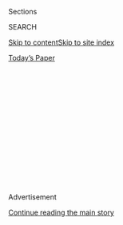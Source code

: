 <div id="app">

<div>

<div>

<div>

<div class="NYTAppHideMasthead css-1q2w90k e1suatyy0">

<div class="section css-ui9rw0 e1suatyy2">

<div class="css-eph4ug er09x8g0">

<div class="css-6n7j50">

</div>

<span class="css-1dv1kvn">Sections</span>

<div class="css-10488qs">

<span class="css-1dv1kvn">SEARCH</span>

</div>

[Skip to content](#site-content)[Skip to site index](#site-index)

</div>

<div class="css-10698na e1huz5gh0">

</div>

</div>

<div id="masthead-bar-one" class="section hasLinks css-15hmgas e1csuq9d3">

<div class="css-uqyvli e1csuq9d0">

</div>

<div class="css-1uqjmks e1csuq9d1">

</div>

<div class="css-9e9ivx">

[](https://myaccount.nytimes.com/auth/login?response_type=cookie&client_id=vi)

</div>

<div class="css-1bvtpon e1csuq9d2">

[Today’s Paper](https://www.nytimes.com/section/todayspaper)

</div>

</div>

</div>

</div>

<div data-aria-hidden="false">

<div id="site-content" role="main">

<div>

<div class="css-1aor85t" style="opacity:0.000000001;z-index:-1;visibility:hidden">

<div class="css-1hqnpie">

<div class="css-epjblv">

<span class="css-17xtcya">[Opinion](/section/opinion)</span><span class="css-x15j1o">|</span><span class="css-fwqvlz">Can
Trump Come Back?</span>

</div>

<div class="css-k008qs">

<div class="css-1iwv8en">

<span class="css-18z7m18"></span>

<div>

</div>

</div>

<span class="css-1n6z4y">https://nyti.ms/2ZKikDu</span>

<div class="css-1705lsu">

<div class="css-4xjgmj">

<div class="css-4skfbu" role="toolbar" data-aria-label="Social Media Share buttons, Save button, and Comments Panel with current comment count" data-testid="share-tools">

  - 
  - 
  - 
  - 
    
    <div class="css-6n7j50">
    
    </div>

  - 
  - 

</div>

</div>

</div>

</div>

</div>

</div>

<div id="NYT_TOP_BANNER_REGION" class="css-13pd83m">

</div>

<div id="top-wrapper" class="css-1sy8kpn">

<div id="top-slug" class="css-l9onyx">

Advertisement

</div>

[Continue reading the main story](#after-top)

<div class="ad top-wrapper" style="text-align:center;height:100%;display:block;min-height:250px">

<div id="top" class="place-ad" data-position="top" data-size-key="top">

</div>

</div>

<div id="after-top">

</div>

</div>

<div>

<div class="css-v5btjw etb61u70">

<div class="css-v05ibm etb61u71">

[Opinion](/section/opinion)

</div>

</div>

<div id="sponsor-wrapper" class="css-1hyfx7x">

<div id="sponsor-slug" class="css-19vbshk">

Supported by

</div>

[Continue reading the main story](#after-sponsor)

<div id="sponsor" class="ad sponsor-wrapper" style="text-align:center;height:100%;display:block">

</div>

<div id="after-sponsor">

</div>

</div>

<div class="css-186x18t">

</div>

<div class="css-1vkm6nb ehdk2mb0">

# Can Trump Come Back?

</div>

Not under his own power. Only events can save him now.

<div class="css-18e8msd">

<div class="css-vp77d3 epjyd6m0">

<div class="css-1p10dcb ey68jwv0" data-aria-hidden="true">

[![Ross
Douthat](https://static01.nyt.com/images/2018/04/03/opinion/ross-douthat/ross-douthat-thumbLarge.png
"Ross Douthat")](https://www.nytimes.com/by/ross-douthat)

</div>

<div class="css-1baulvz">

By [<span class="css-1baulvz last-byline" itemprop="name">Ross
Douthat</span>](https://www.nytimes.com/by/ross-douthat)

<div class="css-8atqhb">

Opinion Columnist

</div>

</div>

</div>

  - July 21, 2020

  - 
    
    <div class="css-4xjgmj">
    
    <div class="css-d8bdto" role="toolbar" data-aria-label="Social Media Share buttons, Save button, and Comments Panel with current comment count" data-testid="share-tools">
    
      - 
      - 
      - 
      - 
        
        <div class="css-6n7j50">
        
        </div>
    
      - 
      - 
    
    </div>
    
    </div>

</div>

<div class="css-79elbk" data-testid="photoviewer-wrapper">

<div class="css-z3e15g" data-testid="photoviewer-wrapper-hidden">

</div>

<div class="css-1a48zt4 ehw59r15" data-testid="photoviewer-children">

![<span class="css-16f3y1r e13ogyst0" data-aria-hidden="true">President
Trump at the White House last
week.</span><span class="css-cnj6d5 e1z0qqy90" itemprop="copyrightHolder"><span class="css-1ly73wi e1tej78p0">Credit...</span><span><span>Anna
Moneymaker for The New York
Times</span></span></span>](https://static01.nyt.com/images/2020/07/21/opinion/21douthatWeb/21douthatWeb-articleLarge.jpg?quality=75&auto=webp&disable=upscale)

</div>

</div>

</div>

<div class="section meteredContent css-1r7ky0e" name="articleBody" itemprop="articleBody">

<div class="css-1fanzo5 StoryBodyCompanionColumn">

<div class="css-53u6y8">

Here is what Donald Trump can realistically do to right his poll
numbers, regain his lost supporters and make the 2020 presidential race
close instead of a 10-point Joe Biden blowout.

(voice drops to a whisper)

*Nothing.*

The word “realistically” is crucial here. On paper, Trump is president
of the United States, the most powerful man in the world, possessed of
all the advantages of incumbency and all the powers of his office. In
theory he could initiate, tomorrow, a new nationwide anti-Covid-19
effort aimed at full suppression of the coronavirus, which if successful
could have the economy running hot again by Election Day. In theory he
could do many other things as well: barnstorm the country giving
eloquent speeches on the American idea and racial reconciliation, launch
a dozen clever policy gambits to wrong-foot the Democrats, cruise into
Hong Kong’s harbor with a “Free Xinjiang” banner hanging from the
presidential yacht.

But realistically one need only watch his Sunday interview with Chris
Wallace to see that the president is still the man that he has spent his
entire life becoming: a character out of C.S. Lewis’s “The Great
Divorce,” in which the narrator visits a gray suburb of hell and finds
it populated by souls who are self-imprisoned, incapable of freedom,
their personalities reduced to grievances and grumbles. A couple of
inhabitants go in search of Napoleon, who has “built himself a huge
house all in the Empire style — rows of windows flaming with light,” and
inside all he does is pace:

> “Walking up and down — up and down all the time — left-right,
> left-right — never stopping for a moment. The two chaps watched him
> for about a year and he never rested. And muttering to himself all the
> time. ‘It was Soult’s fault. It was Ney’s fault. It was Josephine’s
> fault. It was the fault of the Russians. It was the fault of the
> English.’ Like that all the time. Never stopped for a moment. A
> little, fat man and he looked kind of tired. But he didn’t seem able
> to stop it.”

This is Trump as his first term as president concludes. At least 140,000
Americans are dead in a still-burning pandemic, the unemployment rate is
11 percent, and when asked by Wallace how his presidency will be
remembered, all he offered was the old pre-Covid litany of grievance,
starting with “I think I was very unfairly treated” and continuing for
paragraphs in the same self-pitying vein.

So let’s be real: There is no strategy that this president could adopt,
no policy choice that he could make, no
[tweet](https://twitter.com/realDonaldTrump/status/1285299379746811915)
of himself in a mask that he could issue, that would fundamentally alter
his political position. Trump is incapable of normal presidential
action, and even if his aides and handlers concocted such a strategy,
the man in charge would make sure it would fail. A new suppression
program? A vision for economic recovery? Forget it. “It was the media’s
fault. It was NeverTrump’s fault. It was Obama’s fault. It was the fault
of Robert Mueller. It was the fault of Jeff Sessions. …”

</div>

</div>

<div class="css-1fanzo5 StoryBodyCompanionColumn">

<div class="css-53u6y8">

But that doesn’t make his defeat inevitable. It only means that to
speculate about a Trump comeback is to necessarily speculate about
possibilities that are outside the president’s control.

Some of these possibilities are outside the realm of easy pundit
extrapolation, too. (None of last year’s 2020 punditry predicted the
pandemic.) But if we just stick with the two most important issues of
the moment, the coronavirus and the protests and unrest in American
cities, we can imagine that Trump might benefit politically if the first
gets suddenly better and the second gets much worse.

This president isn’t going to suppress the pandemic, so he needs it to
do what he keeps suggesting, wistfully, that it might do, and simply go
away. That’s unlikely, but it’s not quite impossible. Sweden, ground
zero for the quest for herd immunity, has seen its caseload decline and
its death rate fall without having reached the terrifying fatality rates
that you would expect if the virus needed to infect 70 percent of
society before burning itself out. New York, our nightmare state three
months ago, has partly reopened (and hosted major protests\!) while
[keeping its death curve
flat.](https://www1.nyc.gov/site/doh/covid/covid-19-data-deaths.page)

Both of these case studies are modest evidence for the theory that herd
immunity for this virus starts to kick in once around 20 percent of a
population is infected, not 60 or 70 percent.

The Atlantic’s James Hamblin had a good
[write-up](https://www.theatlantic.com/health/archive/2020/07/herd-immunity-coronavirus/614035/)
of these speculations recently: The idea is basically that if there’s a
wide variation in susceptibility to a disease, and the sickness burns
through most of the high-susceptibility targets in its first big sweep,
subsequent sweeps will be much slower, and their case rates and death
rates far lower than in a scenario where most people have roughly
similar susceptibility. Which could — *could* — be what we’re seeing in
New York and some of the formerly hardest-hit European countries now.

</div>

</div>

<div class="css-1fanzo5 StoryBodyCompanionColumn">

<div class="css-53u6y8">

More likely, herd immunity is somewhere above 20 percent and below 70
percent, in the vast space between the most-hopeful and the worst-case
possibilities.

But the 20 percent scenario offers Trump’s best hope for an autumn
comeback. It would mean that this summer’s surges need not be replicated
in the fall, and that by the time Election Day arrives there could be a
feeling of normalization, a recovery of growth, even a safe reopening of
schools, that right now seems altogether out of reach.

Note that I’m not saying this would save Trump, just that it would
clearly help him on a scale far beyond anything he can do himself. At
the very least it would help solve one of his leading political
problems, which is that a certain number of Republican-leaning voters
feel straightforwardly afraid to vote for him again, lest the United
States end up stuck in its current viral agony for months or years to
come.

But then there still remains the difficulty that not enough Americans
are afraid to vote for Joe Biden, notwithstanding the Trump campaign’s
attempt to brand him as the candidate of Antifa. For this to change, the
threat of crime and disorder would need to become much more palpable to
the suburban voters who have abandoned Trump, so that he ceases to look
like a goon overreacting to peaceful protests and begins to look like
the hard man for hard times he imagines himself to be. And Biden, who
right now doesn’t have to do much more than speak about race and crime
in comforting platitudes, would need to find himself a bit more
squeezed, between the activist wing of his party and the “racism is
terrible but so is crime” voters who are giving him his current lead.

More violence is entirely possible, with the [steady worsening of
homicide
rates](https://www.nytimes.com/2020/07/06/upshot/murders-rising-crime-coronavirus.html)
in many cities probably a more important indicator than the mobs at
statues or at Amazon stores. There is a lot of late-1960s naïveté at
work in progressive politics right now, and the basic sympathy a
majority of Americans feel for the protests and the Black Lives Matters
movement might not survive a 1970s-style degradation of public safety.

But a degradation that happens fast enough to doom a candidate like
Biden seems even more unlikely than the “early herd immunity”
possibility.

First, because the way Americans live now means that swing voters in the
suburbs are a lot more buffered from urban crime than were white-ethnic
swing voters in the 1970s, and the liberal gentrifiers who feel unsafe
when crime spikes in Chicago or Washington D.C. are extremely unlikely
to vote for any Republican, let alone for Trump.

</div>

</div>

<div class="css-1fanzo5 StoryBodyCompanionColumn">

<div class="css-53u6y8">

Second, because Trump’s own overreactions, in Lafayette Park especially,
have locked in an image of him as an instigator in his own right, an
arsonist in the White House whose presence there can only make matters
that much worse. Maybe there is a threshold of violence where this image
changes and his instigation starts to look like necessary toughness. But
it’s also possible that Trump’s incapacities now extend to an inability
to *ever* look like the law-and-order candidate, no matter how many
times he tweets the phrase.

Finally, because if Trump gets lucky and gets the first form of help he
needs, the earlier-than-expected coronavirus herd immunity, it’s likely
that the subsequent normalization will have a calming effect on urban
unrest, pulling people off the streets and turning down political
temperatures at the moment when literal temperatures begin to fall as
well. A scenario where the virus goes away but the suburbs feel *more*
besieged than they do right now seems like one of the least likely
combinations one could conjure.

So having set out to imagine two possibilities that could help make this
a much closer race, at best I’ve imagined one and a half. Which doesn’t
mean, again, that there aren’t other, wilder ones. But the exercise has
clarified the limits of my own imagination: Even when I’m waxing
speculative, I have a hard time imagining a plausible November in which
Donald Trump can win.

</div>

</div>

<div>

</div>

<div class="css-1fanzo5 StoryBodyCompanionColumn">

<div class="css-53u6y8">

*The Times is committed to publishing* [*a diversity of
letters*](https://www.nytimes.com/2019/01/31/opinion/letters/letters-to-editor-new-york-times-women.html)
*to the editor. We’d like to hear what you think about this or any of
our articles. Here are some*
[*tips*](https://help.nytimes.com/hc/en-us/articles/115014925288-How-to-submit-a-letter-to-the-editor)*.
And here’s our email:*
[*letters@nytimes.com*](mailto:letters@nytimes.com)*.*

*Follow The New York Times Opinion section on*
[*Facebook*](https://www.facebook.com/nytopinion)*,* [*Twitter
(@NYTOpinion)*](http://twitter.com/NYTOpinion) *and*
[*Instagram*](https://www.instagram.com/nytopinion/)*, join the Facebook
political discussion group,* [*Voting While
Female*](https://www.facebook.com/groups/votingwhilefemale/)*.*

</div>

</div>

</div>

<div>

</div>

<div>

</div>

<div>

</div>

<div>

<div id="bottom-wrapper" class="css-1ede5it">

<div id="bottom-slug" class="css-l9onyx">

Advertisement

</div>

[Continue reading the main story](#after-bottom)

<div id="bottom" class="ad bottom-wrapper" style="text-align:center;height:100%;display:block;min-height:90px">

</div>

<div id="after-bottom">

</div>

</div>

</div>

</div>

</div>

## Site Index

<div>

</div>

## Site Information Navigation

  - [© <span>2020</span> <span>The New York Times
    Company</span>](https://help.nytimes.com/hc/en-us/articles/115014792127-Copyright-notice)

<!-- end list -->

  - [NYTCo](https://www.nytco.com/)
  - [Contact
    Us](https://help.nytimes.com/hc/en-us/articles/115015385887-Contact-Us)
  - [Work with us](https://www.nytco.com/careers/)
  - [Advertise](https://nytmediakit.com/)
  - [T Brand Studio](http://www.tbrandstudio.com/)
  - [Your Ad
    Choices](https://www.nytimes.com/privacy/cookie-policy#how-do-i-manage-trackers)
  - [Privacy](https://www.nytimes.com/privacy)
  - [Terms of
    Service](https://help.nytimes.com/hc/en-us/articles/115014893428-Terms-of-service)
  - [Terms of
    Sale](https://help.nytimes.com/hc/en-us/articles/115014893968-Terms-of-sale)
  - [Site Map](https://spiderbites.nytimes.com)
  - [Help](https://help.nytimes.com/hc/en-us)
  - [Subscriptions](https://www.nytimes.com/subscription?campaignId=37WXW)

</div>

</div>

</div>

</div>
